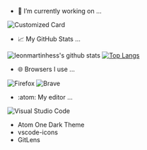 - 🔭 I’m currently working on ...

![Customized Card](https://github-readme-stats.vercel.app/api/pin?username=leonmartinhess&repo=toolwebsite&theme=transparent)

- :chart_with_upwards_trend: My GitHub Stats ...

![leonmartinhess's github stats](https://github-readme-stats.vercel.app/api?username=leonmartinhess&show_icons=true&theme=transparent)
[![Top Langs](https://github-readme-stats.vercel.app/api/top-langs/?username=leonmartinhess&layout=compact&theme=transparent)](https://github.com/anuraghazra/github-readme-stats)

- :globe_with_meridians: Browsers I use ...

![Firefox](https://img.shields.io/badge/Firefox-FF7139?style=for-the-badge&logo=Firefox-Browser&logoColor=white)
![Brave](https://img.shields.io/badge/Brave-FB542B?style=for-the-badge&logo=Brave&logoColor=white)

- :atom: My editor ...

![Visual Studio Code](https://img.shields.io/badge/Visual%20Studio%20Code-0078d7.svg?style=for-the-badge&logo=visual-studio-code&logoColor=white)
- Atom One Dark Theme
- vscode-icons
- GitLens













<!--
**leonmartinhess/leonmartinhess** is a ✨ _special_ ✨ repository because its `README.md` (this file) appears on your GitHub profile.

Here are some ideas to get you started:

- 🔭 I’m currently working on ...
- 🌱 I’m currently learning ...
- 👯 I’m looking to collaborate on ...
- 🤔 I’m looking for help with ...
- 💬 Ask me about ...
- 📫 How to reach me: ...
- 😄 Pronouns: ...
- ⚡ Fun fact: ...
-->
